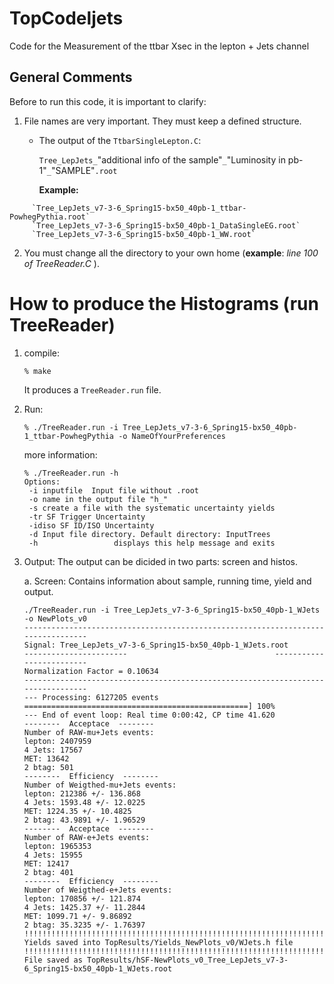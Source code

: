 # TopCodeljets
Code for the Measurement of the ttbar Xsec in the lepton + Jets channel


## General Comments
Before to run this code, it is important to clarify:

1. File names are very important. They must keep a defined structure.

   - The output of the `TtbarSingleLepton.C`: 

     `Tree_LepJets_`"additional info of the sample"`_`"Luminosity in pb-1"`_`"SAMPLE"`.root`

     **Example:** 
```
     `Tree_LepJets_v7-3-6_Spring15-bx50_40pb-1_ttbar-PowhegPythia.root`	      
     `Tree_LepJets_v7-3-6_Spring15-bx50_40pb-1_DataSingleEG.root`
     `Tree_LepJets_v7-3-6_Spring15-bx50_40pb-1_WW.root`
```

2. You must change all the directory to your own home (**example**: *line 100 of TreeReader.C* ).

# How to produce the Histograms (run TreeReader)

1. compile:
   
   `% make`

   It produces a `TreeReader.run` file.

2. Run:

   `% ./TreeReader.run -i Tree_LepJets_v7-3-6_Spring15-bx50_40pb-1_ttbar-PowhegPythia -o NameOfYourPreferences`

   more information:
   ```
   % ./TreeReader.run -h
   Options:
    -i inputfile  Input file without .root
    -o name in the output file "h_"
    -s create a file with the systematic uncertainty yields
    -tr SF Trigger Uncertainty
    -idiso SF ID/ISO Uncertainty
    -d Input file directory. Default directory: InputTrees
    -h                 displays this help message and exits 
   ``` 

3. Output: The output can be dicided in two parts: screen and histos.

   a. Screen: Contains information about sample, running time, yield and output.
   ```
   ./TreeReader.run -i Tree_LepJets_v7-3-6_Spring15-bx50_40pb-1_WJets -o NewPlots_v0
   ---------------------------------------------------------------------------------
   Signal: Tree_LepJets_v7-3-6_Spring15-bx50_40pb-1_WJets.root	
   -----------------------                                 -------------------------
   Normalization Factor = 0.10634
   ---------------------------------------------------------------------------------
   --- Processing: 6127205 events
   ==================================================] 100% 
   --- End of event loop: Real time 0:00:42, CP time 41.620
   --------  Acceptace  --------
   Number of RAW-mu+Jets events:
   lepton: 2407959
   4 Jets: 17567
   MET: 13642
   2 btag: 501
   --------  Efficiency  --------
   Number of Weigthed-mu+Jets events:
   lepton: 212386 +/- 136.868
   4 Jets: 1593.48 +/- 12.0225
   MET: 1224.35 +/- 10.4825
   2 btag: 43.9891 +/- 1.96529
   --------  Acceptace  --------
   Number of RAW-e+Jets events:
   lepton: 1965353
   4 Jets: 15955
   MET: 12417
   2 btag: 401
   --------  Efficiency  --------
   Number of Weigthed-e+Jets events: 
   lepton: 170856 +/- 121.874
   4 Jets: 1425.37 +/- 11.2844
   MET: 1099.71 +/- 9.86892
   2 btag: 35.3235 +/- 1.76397
   !!!!!!!!!!!!!!!!!!!!!!!!!!!!!!!!!!!!!!!!!!!!!!!!!!!!!!!!!!!!!!!!!!!!!!!!!!!!!!!!!
   Yields saved into TopResults/Yields_NewPlots_v0/WJets.h file
   !!!!!!!!!!!!!!!!!!!!!!!!!!!!!!!!!!!!!!!!!!!!!!!!!!!!!!!!!!!!!!!!!!!!!!!!!!!!!!!!!
   File saved as TopResults/hSF-NewPlots_v0_Tree_LepJets_v7-3-6_Spring15-bx50_40pb-1_WJets.root
   ```
